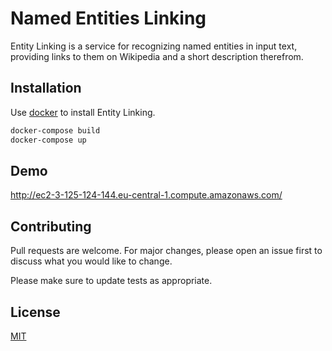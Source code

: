 # Named Entities Linking

Entity Linking is a service for recognizing named entities in input text, providing links to them on Wikipedia and a short description therefrom.  

## Installation

Use [docker](https://docs.docker.com/get-docker/) to install Entity Linking.

```bash
docker-compose build
docker-compose up
```

## Demo

http://ec2-3-125-124-144.eu-central-1.compute.amazonaws.com/

## Contributing
Pull requests are welcome. For major changes, please open an issue first to discuss what you would like to change.

Please make sure to update tests as appropriate.

## License
[MIT](https://choosealicense.com/licenses/mit/)
